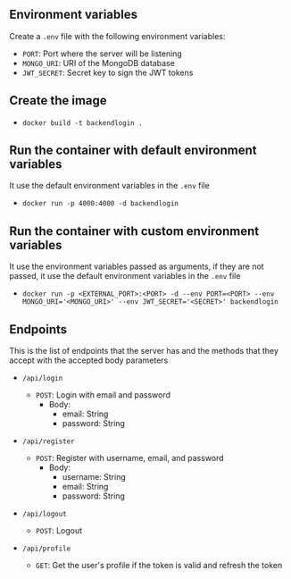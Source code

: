 ## Environment variables
  Create a `.env` file with the following environment variables:

- `PORT`: Port where the server will be listening
- `MONGO_URI`: URI of the MongoDB database
- `JWT_SECRET`: Secret key to sign the JWT tokens

## Create the image

- `docker build -t backendlogin .`

## Run the container with default environment variables
  It use the default environment variables in the `.env` file

- `docker run -p 4000:4000 -d backendlogin`

## Run the container with custom environment variables
  It use the environment variables passed as arguments, if they are not passed, it use the default environment variables in the `.env` file

- `docker run -p <EXTERNAL_PORT>:<PORT> -d --env PORT=<PORT> --env MONGO_URI='<MONGO_URI>' --env JWT_SECRET='<SECRET>' backendlogin`

## Endpoints
  This is the list of endpoints that the server has and the methods that they accept with the accepted body parameters

- `/api/login`
  - `POST`: Login with email and password
    - Body:
      - email: String
      - password: String

- `/api/register`
  - `POST`: Register with username, email, and password
    - Body:
      - username: String
      - email: String
      - password: String

- `/api/logout`
  - `POST`: Logout

- `/api/profile`
  - `GET`: Get the user's profile if the token is valid and refresh the token

